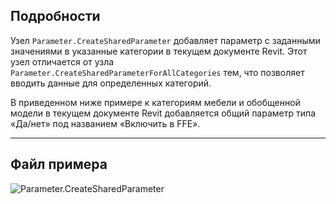 ## Подробности
Узел `Parameter.CreateSharedParameter` добавляет параметр с заданными значениями в указанные категории в текущем документе Revit. Этот узел отличается от узла `Parameter.CreateSharedParameterForAllCategories` тем, что позволяет вводить данные для определенных категорий.

В приведенном ниже примере к категориям мебели и обобщенной модели в текущем документе Revit добавляется общий параметр типа «Да/нет» под названием «Включить в FFE».
___
## Файл примера

![Parameter.CreateSharedParameter](./Revit.Elements.Parameter.CreateSharedParameter_img.jpg)
